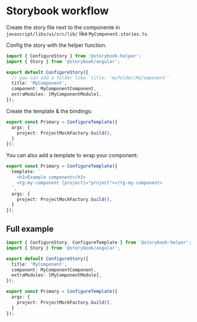 # Storybook workflow

Create the story file next to the componente in `javascript/libs/ui/src/lib/` like `MyComponent.stories.ts`.

Config the story with the helper function.

```ts
import { ConfigureStory } from '@storybook-helper';
import { Story } from '@storybook/angular';

export default ConfigureStory({
  // you can add a folder like `title: 'myfolder/MyComponent'`
  title: 'MyComponent',
  component: MyComponentComponent,
  extraModules: [MyComponentModule],
});
```

Create the template & the bindings:

```ts
export const Primary = ConfigureTemplate({
  args: {
    project: ProjectMockFactory.build(),
  }
});
```

You can also add a template to wrap your component:

```ts
export const Primary = ConfigureTemplate({
  template: `
    <h1>Example component</h1>
    <tg-my-component [project]="project"></tg-my-component>
  `,
  args: {
    project: ProjectMockFactory.build(),
  }
});
```

## Full example

```ts
import { ConfigureStory, ConfigureTemplate } from '@storybook-helper';
import { Story } from '@storybook/angular';

export default ConfigureStory({
  title: 'MyComponent',
  component: MyComponentComponent,
  extraModules: [MyComponentModule],
});

export const Primary = ConfigureTemplate({
  args: {
    project: ProjectMockFactory.build(),
  }
});
```
